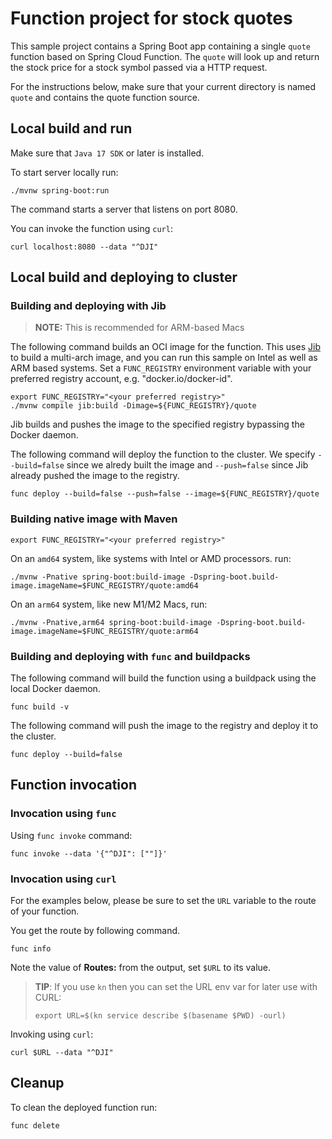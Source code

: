 # Function project for stock quotes

This sample project contains a Spring Boot app containing a single `quote` function based on Spring Cloud Function. The `quote` will look up and return the stock price for a stock symbol passed via a HTTP request.

For the instructions below, make sure that your current directory is named `quote` and contains the quote function source.

## Local build and run

Make sure that `Java 17 SDK` or later is installed.

To start server locally run:

```shell
./mvnw spring-boot:run
```

The command starts a server that listens on port 8080.

You can invoke the function using `curl`:

```shell
curl localhost:8080 --data "^DJI"
```

## Local build and deploying to cluster

### Building and deploying with Jib

> __NOTE:__ This is recommended for ARM-based Macs

The following command builds an OCI image for the function.
This uses [Jib](https://github.com/GoogleContainerTools/jib) to build a multi-arch image, and you can run this sample on Intel as well as ARM based systems.
Set a `FUNC_REGISTRY` environment variable with your preferred registry account, e.g. "docker.io/docker-id".

```shell
export FUNC_REGISTRY="<your preferred registry>"
./mvnw compile jib:build -Dimage=${FUNC_REGISTRY}/quote
```

Jib builds and pushes the image to the specified registry bypassing the Docker daemon.

The following command will deploy the function to the cluster. 
We specify `--build=false` since we alredy built the image and `--push=false` since Jib already pushed the image to the registry.

```shell
func deploy --build=false --push=false --image=${FUNC_REGISTRY}/quote
```

### Building native image with Maven

```shell
export FUNC_REGISTRY="<your preferred registry>"
```

On an `amd64` system, like systems with Intel or AMD processors. run:

```
./mvnw -Pnative spring-boot:build-image -Dspring-boot.build-image.imageName=$FUNC_REGISTRY/quote:amd64
```

On an `arm64` system, like new M1/M2 Macs, run:

```
./mvnw -Pnative,arm64 spring-boot:build-image -Dspring-boot.build-image.imageName=$FUNC_REGISTRY/quote:arm64
```

### Building and deploying with `func` and buildpacks

The following command will build the function using a buildpack using the local Docker daemon.

```shell
func build -v
```

The following command will push the image to the registry and deploy it to the cluster.

```shell
func deploy --build=false
```

## Function invocation

### Invocation using `func`

Using `func invoke` command:

```shell
func invoke --data '{"^DJI": [""]}'
```

### Invocation using `curl`

For the examples below, please be sure to set the `URL` variable to the route of your function.

You get the route by following command.

```shell
func info
```

Note the value of **Routes:** from the output, set `$URL` to its value.

> __TIP__: If you use `kn` then you can set the URL env var for later use with CURL:
> ```shell
> export URL=$(kn service describe $(basename $PWD) -ourl)
> ```

Invoking using `curl`:

```shell
curl $URL --data "^DJI"
```

## Cleanup

To clean the deployed function run:

```shell
func delete
```
